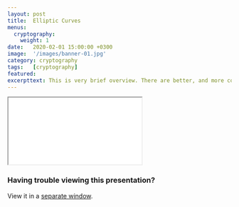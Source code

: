 ```yaml
---
layout: post
title:  Elliptic Curves
menus:
  cryptography:
    weight: 1
date:   2020-02-01 15:00:00 +0300
image:  '/images/banner-01.jpg'
category: cryptography
tags:   [cryptography]
featured:
excerpttext: This is very brief overview. There are better, and more complete introductions out there
---
```


<iframe class="tlu-iframe" src="/images/cryptography/crypto-1/PITCHME.html"></iframe>

### Having trouble viewing this presentation?

View it in a [separate window](/images/cryptography/crypto-1/PITCHME.html).
